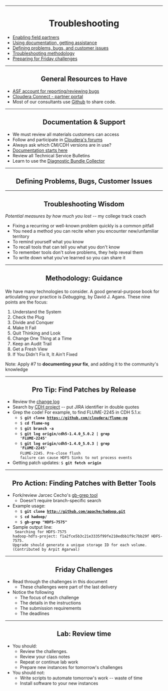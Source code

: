 <!-- CSS work goes here for the time being -->
<!-- set a:link text-decoration to none -->
<!-- set a:hover text-decoration to underline -->
<!-- http://forums.markdownpad.com/discussion/143/include-pdf-pagebreak-instructions-in-markdown/p1 -->

---
<div style="page-break-after: always;"></div>

# <center> <a name="troubleshooting_practices_section"/>Troubleshooting

* <a href="#troubleshooting_enabling_partners">Enabling field partners</a>
* <a href="#troubleshooting_docs_assistance">Using documentation, getting assistance</a>
* <a href="#troubleshooting_problems_bugs_issues">Defining problems, bugs, and customer issues</a>
* <a href="#troubleshooting_methodology">Troubleshooting methodology</a> 
* <a href="#troubleshooting_challenges">Preparing for Friday challenges</a>

---
<div style="page-break-after: always;"></div>

## <center> <a name="troubleshooting_enabling_partners"> General Resources to Have</a>

* [ASF account for reporting/reviewing bugs](https://issues.apache.org/jira/secure/Dashboard.jspa)
* [Cloudera Connect - partner portal](http://www.cloudera.com/content/cloudera/en/partners.html)
* Most of our consultants use [Github](https://github.com/) to share code.

<!-- Other partner resources I'm not aware of --> 

---
<div style="page-break-after: always;"></div>

## <center> <a name="troubleshooting_docs_assistance"> Documentation & Support </a>

* We must review all materials customers can access
* Follow and participate in [Cloudera's forums](http://community.cloudera.com)
* Always ask which CM/CDH versions are in use?
* [Documentation starts here](http://www.cloudera.com/content/support/en/documentation.html) 
* Review all Technical Service Bulletins
* Learn to use the [Diagnostic Bundle Collector](http://www.cloudera.com/content/support/en/support-info/cluster-statistics.html)

---
<div style="page-break-after: always;"></div>

## <center> <a name="troubleshooting_problems_bugs_issues"/> Defining Problems, Bugs, Customer Issues

---
<div style="page-break-after: always;"></div>

## <center> <a name="troubleshooting_methodology"/> Troubleshooting Wisdom

*Potential measures by how much you lost* -- my college track coach

* Fixing a recurring or well-known problem quickly is a common pitfall 
* You need a method you can recite when you encounter new/unfamiliar territory
* To remind yourself what you know
* To recall tools that can tell you what you don't know
* To remember tools don't solve problems, they help reveal them
* To write down what you've learned so you can share it

---
<div style="page-break-after: always;"></div>

## <center> Methodology: Guidance<p>

We have many technologies to consider. A good general-purpose book for articulating your practice is *Debugging*, by David J. Agans. These nine points are the focus:

1. Understand the System
2. Check the Plug
3. Divide and Conquer
4. Make It Fail
5. Quit Thinking and Look
6. Change One Thing at a Time
7. Keep an Audit Trail
8. Get a Fresh View
9. If You Didn't Fix It, It Ain't Fixed

Note: Apply #7 to **documenting your fix**, and adding it to the community's knowledge

---
<div style="page-break-after: always;"></div>

## <center> Pro Tip: Find Patches by Release

* Review the [change log](http://archive-primary.cloudera.com/cdh5/cdh/5/)
* Search by [CDH project](http://jira.cloudera.com) -- put JIRA identifier in double quotes
* Grep the code! For example, to find FLUME-2245 in CDH 5.1.x:
    * <code>$ **git clone https://github.com/cloudera/flume-ng** </code>
    * <code>$ **cd flume-ng** </code>
    * <code>$ **git branch -a** </code>
    * <code>$ **git log origin/cdh5-1.4.0_5.0.2 | grep 'FLUME-2245'** </code>
    * <code>$ **git log origin/cdh5-1.4.0_5.0.3 | grep 'FLUME-2245'** </code><br><code>FLUME-2245. Pre-close flush failure can cause HDFS Sinks to not process events</code>
* Getting patch updates: <code>$ **git fetch origin** </code>

---
<div style="page-break-after: always;"></div>

## <center> Pro Action: Finding Patches with Better Tools

* Fork/review Jarcec Cecho's [gb-grep tool](https://github.com/jarcec/cmd-tools/blob/master/gb-grep)
    * Doesn't require branch-specific search
* Example usage:
    * <code>$ **git clone http://github.com/apache/hadoop.git</code>**
    * <code>$ **cd hadoop/</code>**
    * <code>$ **gb-grep "HDFS-7575"</code>**
* Sample output line:
<code><br>
Searching for HDFS-7575
hadoop-hdfs-project: f1a2fce5b3c21e3335f99fe210edbb1f9c7bb29f
HDFS-7575. Upgrade should generate a unique storage ID for each
volume. (Contributed by Arpit Agarwal)</code>

---
<div style="page-break-after: always;"></div>

## <center> <a name="troubleshooting_challenges"/> Friday Challenges

* Read through the challenges in this document
    * These challenges were part of the last delivery 
* Notice the following
    * The focus of each challenge
    * The details in the instructions
    * The submission requirements
    * The deadlines

---
<div style="page-break-after: always;"></div>

## <center> Lab: Review time

* You should:
    * Review the challenges. 
    * Review your class notes
    * Repeat or continue lab work
    * Prepare new instances for tomorrow's challenges 
* You should not:
    * Write scripts to automate tomorrow's work -- waste of time
    * Install software to your new instances

